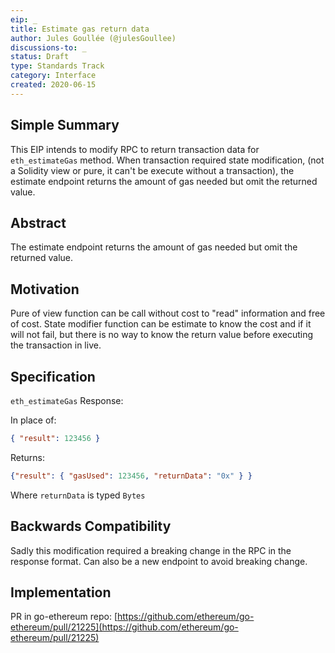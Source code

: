 ```yaml
---
eip: _
title: Estimate gas return data
author: Jules Goullée (@julesGoullee)
discussions-to: _
status: Draft
type: Standards Track
category: Interface
created: 2020-06-15
---
```


## Simple Summary
This EIP intends to modify RPC to return transaction data for `eth_estimateGas` method. When transaction required state modification, (not a Solidity view or pure, it can't be execute without a transaction), the estimate endpoint returns the amount of gas needed but omit the returned value.

## Abstract
The estimate endpoint returns the amount of gas needed but omit the returned value.

## Motivation
Pure of view function can be call without cost to "read" information and free of cost. State modifier function can be estimate to know the cost and if it will not fail, but there is no way to know the return value before executing the transaction in live. 

## Specification
`eth_estimateGas` Response:

In place of:
```json
{ "result": 123456 }
```

Returns:
```json
{"result": { "gasUsed": 123456, "returnData": "0x" } }
```

Where `returnData` is typed `Bytes`

## Backwards Compatibility
Sadly this modification required a breaking change in the RPC in the response format.
Can also be a new endpoint to avoid breaking change.

## Implementation
PR in go-ethereum repo:
[https://github.com/ethereum/go-ethereum/pull/21225](https://github.com/ethereum/go-ethereum/pull/21225)
